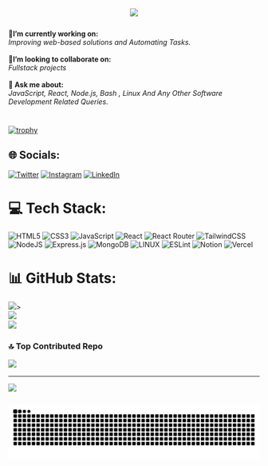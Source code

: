 
<h1 align="center">
<a href="https://github.com/Bouaskaoun">
<img src="https://readme-typing-svg.herokuapp.com/?lines=Welcome+To+My+Github+Profile;I'm+Vaibhav+Gupta;Bash%20|%20JS%20|%20Linux%20;Software+Developer;OSINT+Anaylst;Turning+coffee+into+code+And+Dreams+Into+Reality&center=true&width=600&height=45">
	</a>
</h1>

🔭<b>I’m currently working on:</b><br>
<i>Improving web-based solutions and Automating Tasks.</i><br><br><b>👯I’m looking to collaborate on:</b><br><i>Fullstack projects</i><br><br><b>💬 Ask me about:</b><br><i>JavaScript, React, Node.js, Bash , Linux And Any Other Software Development Related Queries.</i><br><br>

###
[![trophy](https://github-profile-trophy.vercel.app/?username=cyb3rvaibhav&theme=onedark)](https://github.com/ryo-ma/github-profile-trophy)
## 🌐 Socials:
[![Twitter](https://img.shields.io/badge/Twitter-%231DA1F2.svg?logo=Twitter&logoColor=white)](https://twitter.com/hackerferb) [![Instagram](https://img.shields.io/badge/Instagram-%23E4405F.svg?logo=Instagram&logoColor=white)](https://instagram.com/hackerferb) [![LinkedIn](https://img.shields.io/badge/LinkedIn-%230077B5.svg?logo=linkedin&logoColor=white)](https://linkedin.com/in/vaibhavguptahacker) 

# 💻 Tech Stack:
![HTML5](https://img.shields.io/badge/html5-%23E34F26.svg?style=for-the-badge&logo=html5&logoColor=white)
 ![CSS3](https://img.shields.io/badge/css3-%231572B6.svg?style=for-the-badge&logo=css3&logoColor=white) ![JavaScript](https://img.shields.io/badge/javascript-%23323330.svg?style=for-the-badge&logo=javascript&logoColor=%23F7DF1E) 
  ![React](https://img.shields.io/badge/react-%2320232a.svg?style=for-the-badge&logo=react&logoColor=%2361DAFB) ![React Router](https://img.shields.io/badge/React_Router-CA4245?style=for-the-badge&logo=react-router&logoColor=white)  ![TailwindCSS](https://img.shields.io/badge/tailwindcss-%2338B2AC.svg?style=for-the-badge&logo=tailwind-css&logoColor=white)
![NodeJS](https://img.shields.io/badge/node.js-6DA55F?style=for-the-badge&logo=node.js&logoColor=white)
 ![Express.js](https://img.shields.io/badge/express.js-%23404d59.svg?style=for-the-badge&logo=express&logoColor=%2361DAFB) ![MongoDB](https://img.shields.io/badge/MongoDB-%234ea94b.svg?style=for-the-badge&logo=mongodb&logoColor=white)  ![LINUX](https://img.shields.io/badge/Linux-FCC624?style=for-the-badge&logo=linux&logoColor=black) ![ESLint](https://img.shields.io/badge/ESLint-4B3263?style=for-the-badge&logo=eslint&logoColor=white) ![Notion](https://img.shields.io/badge/Notion-%23000000.svg?style=for-the-badge&logo=notion&logoColor=white) ![Vercel](https://img.shields.io/badge/vercel-%23000000.svg?style=for-the-badge&logo=vercel&logoColor=white) 
# 📊 GitHub Stats:
![](https://github-readme-stats.vercel.app/api?username=cyb3rvaibhav&theme=dark&hide_border=false&include_all_commits=false&count_private=false)><br/>
![](https://github-readme-streak-stats.herokuapp.com/?user=cyb3rvaibhav&theme=dark&hide_border=false)<br/>
![](https://github-readme-stats.vercel.app/api/top-langs/?username=cyb3rvaibhav&theme=dark&hide_border=false&include_all_commits=false&count_private=false&layout=compact)

### 🔝 Top Contributed Repo
![](https://github-contributor-stats.vercel.app/api?username=cyb3rvaibhav&limit=5&theme=tokyonight&combine_all_yearly_contributions=true)

---
[![](https://visitcount.itsvg.in/api?id=cyb3rvaibhav&icon=0&color=0)](https://visitcount.itsvg.in)
###

###
<img src="https://raw.githubusercontent.com/cyb3rvaibhav/cyb3rvaibhav/output/snake.svg" alt="Snake animation" />

</center>
